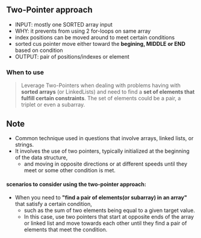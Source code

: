 ## Two-Pointer approach
- INPUT: mostly one SORTED array input
- WHY: it prevents from using 2 for-loops on same array
- index positions can be moved around to meet certain conditions
- sorted cus pointer move either toward the **begining, MIDDLE or END** based on condition
- OUTPUT: pair of positions/indexes or element

### When to use
> Leverage Two-Pointers  when dealing with problems having with **sorted arrays** (or LinkedLists) 
and need to find a **set of elements that fulfill certain constraints**. The set of elements could be a pair, a triplet or even a subarray.


## Note
- Common technique used in questions that involve arrays, linked lists, or strings. 
- It involves the use of two pointers, typically initialized at the beginning of the data structure, 
    - and moving in opposite directions or at different speeds until they meet or some other condition is met.

#### scenarios to consider using the two-pointer approach:
- When you need to **"find a pair of elements(or subarray) in an array"** that satisfy a certain condition, 
    -   such as the sum of two elements being equal to a given target value. 
    -   In this case, use two pointers that start at opposite ends of the array or linked list and move towards each other until they find a pair of elements that meet the condition.
